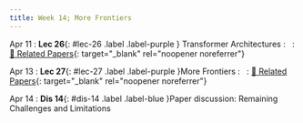 ```yaml
---
title: Week 14; More Frontiers
---
```


Apr 11
: **Lec 26**{: #lec-26 .label .label-purple } Transformer Architectures
: &nbsp;
  : [📃 Related Papers](/papers/#pre-training-for-robot-manipulation-and-transformer-architectures){: target="_blank" rel="noopener noreferrer"}


Apr 13
: **Lec 27**{: #lec-27 .label .label-purple }More Frontiers
: &nbsp;
  : [📃 Related Papers](/papers/#more-frontiers){: target="_blank" rel="noopener noreferrer"}


Apr 14
: **Dis 14**{: #dis-14 .label .label-blue }Paper discussion: Remaining Challenges and Limitations
